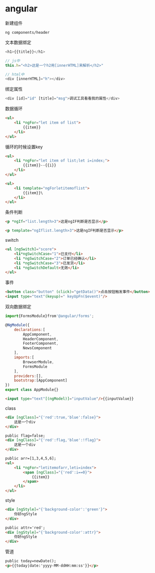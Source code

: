 # angular

新建组件

`ng components/header`

文本数据绑定

```js
<h1>{{title}}</h1>
```

```js
// js中
this.h="<h2>这是一个h2用[innerHTML]来解析</h2>"

// html中
<div [innerHTML]="h"></div>
```

绑定属性

```js
<div [id]="id" [title]="msg">调试工具看看我的属性</div>
```

数据循环

```html
<ul>
    <li *ngFor="let item of list">
        {{item}}
    </li>
</ul>
```

循环的时候设置key

```html
<ul>
    <li *ngFor="let item of list;let i=index;">
        {{item}}--{{i}}
    </li>
</ul>
```

```html
<ul>
    <li template="ngForletitemoflist">
        {{item}}\
    </li>
</ul>
```

条件判断

```html
<p *ngIf="list.length>3">这是ngIF判断是否显示</p>
```

```html
<p template="ngIflist.length>3">这是ngIF判断是否显示</p>
```

switch

```html
<ul [ngSwitch]="score">
    <li*ngSwitchCase="1">已支付</li>
    <li *ngSwitchCase="2">订单已经确认</li>
    <li *ngSwitchCase="3">已发货</li>
    <li *ngSwitchDefault>无效</li>
</ul>
```

事件

```html
<button class="button" (click)="getData()">点击按钮触发事件</button>
<input type="text"(keyup)=" keyUpFn($event)"/>
```

双向数据绑定

```js
import{FormsModule}from'@angular/forms';

@NgModule({
    declarations:[
        AppComponent,
        HeaderComponent,
        FooterComponent,
        NewsComponent
    ],
    imports:[
        BrowserModule,
        FormsModule
    ],
    providers:[],
    bootstrap:[AppComponent]
})
export class AppModule{}
```

```html
<input type="text"[(ngModel)]="inputValue"/>{{inputValue}}
```

class

```html
<div [ngClass]="{'red':true,'blue':false}">
    这是一个div
</div>

public flag=false;
<div [ngClass]="{'red':flag,'blue':!flag}">
    这是一个div
</div>

public arr=[1,3,4,5,6];
<ul>
    <li *ngFor="letitemofarr,leti=index">
        <span [ngClass]="{'red':i==0}">
            {{item}}
        </span>
    </li>
</ul>
```

style

```html
<div [ngStyle]="{'background-color':'green'}">
    你好ngStyle
</div>

public attr='red';
<div [ngStyle]="{'background-color':attr}">
    你好ngStyle
</div>
```

管道

```html
public today=newDate();
<p>{{today|date:'yyyy-MM-ddHH:mm:ss'}}</p>
```
